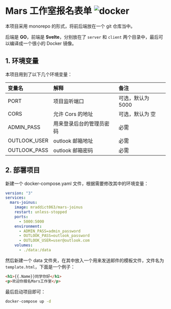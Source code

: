 # Mars 工作室报名表单 ![docker](https://github.com/njtech-mars/joinus/actions/workflows/docker.yml/badge.svg)

本项目采用 monorepo 的形式，将前后端放在一个 git 仓库当中。

后端是 **GO**，前端是 **Svelte**，分别放在了 `server` 和 `client` 两个目录中，最后可以编译成一个很小的 Docker 镜像。

## 1. 环境变量

本项目用到了以下几个环境变量：

| 变量名       | 解释                     | 备注              |
| :----------- | :----------------------- | :---------------- |
| PORT         | 项目监听端口             | 可选，默认为 5000 |
| CORS         | 允许 Cors 的地址         | 可选，默认为 空   |
| ADMIN_PASS   | 用来登录后台的管理员密码 | 必需              |
| OUTLOOK_USER | outlook 邮箱地址         | 必需              |
| OUTLOOK_PASS | outlook 邮箱密码         | 必需              |

## 2. 部署项目

新建一个 docker-compose.yaml 文件，根据需要修改其中的环境变量：

```yaml
version: "3"
services:
  mars-joinus:
    image: mraddict063/mars-joinus
    restart: unless-stopped
    ports:
      - 5000:5000
    environment:
      - ADMIN_PASS=admin_password
      - OUTLOOK_PASS=outlook_password
      - OUTLOOK_USER=user@outlook.com
    volumes:
      - ./data:/data
```

然后新建一个 data 文件夹，在其中放入一个用来发送邮件的模板文件，文件名为 `template.html`，下面是一个例子：

```html
<h1>{{.Name}}同学你好</h1>
<p>欢迎你报名Mars工作室</p>
```

最后启动项目即可：

```sh
docker-compose up -d
```

